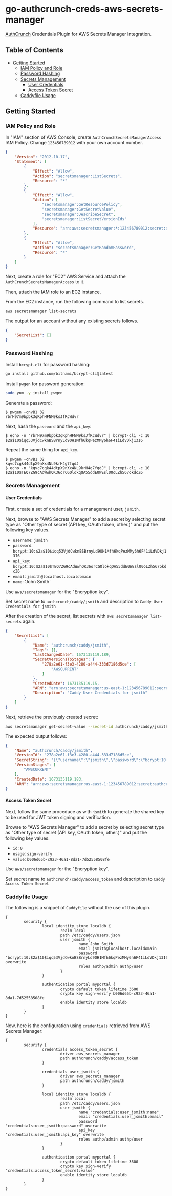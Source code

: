 # go-authcrunch-creds-aws-secrets-manager

[AuthCrunch](https://github.com/greenpau/go-authcrunch) Credentials Plugin
for AWS Secrets Manager Integration.

<!-- begin-markdown-toc -->
## Table of Contents

* [Getting Started](#getting-started)
  * [IAM Policy and Role](#iam-policy-and-role)
  * [Password Hashing](#password-hashing)
  * [Secrets Management](#secrets-management)
    * [User Credentials](#user-credentials)
    * [Access Token Secret](#access-token-secret)
  * [Caddyfile Usage](#caddyfile-usage)

<!-- end-markdown-toc -->

## Getting Started

### IAM Policy and Role

In "IAM" section of AWS Console, create `AuthCrunchSecretsManagerAccess` IAM Policy.
Change `123456789012` with your own account number.

```json
{
    "Version": "2012-10-17",
    "Statement": [
        {
            "Effect": "Allow",
            "Action": "secretsmanager:ListSecrets",
            "Resource": "*"
        },
        {
            "Effect": "Allow",
            "Action": [
                "secretsmanager:GetResourcePolicy",
                "secretsmanager:GetSecretValue",
                "secretsmanager:DescribeSecret",
                "secretsmanager:ListSecretVersionIds"
            ],
            "Resource": "arn:aws:secretsmanager:*:123456789012:secret:authcrunch*"
        },
        {
            "Effect": "Allow",
            "Action": "secretsmanager:GetRandomPassword",
            "Resource": "*"
        }
    ]
}
```

Next, create a role for "EC2" AWS Service and attach the `AuthCrunchSecretsManagerAccess` to it.

Then, attach the IAM role to an EC2 instance.

From the EC2 instance, run the following command to list secrets.

```bash
aws secretsmanager list-secrets
```

The output for an account without any existing secrets follows.

```json
{
    "SecretList": []
}
```

### Password Hashing

Install `bcrypt-cli` for password hashing:

```bash
go install github.com/bitnami/bcrypt-cli@latest
```

Install `pwgen` for password generation:

```bash
sudo yum -y install pwgen
```

Generate a password:

```
$ pwgen -cnvB1 32
rbrH97m9bpbk3qRphHFNM9ksJfRcWdvr
```

Next, hash the `password` and the `api_key`:

```
$ echo -n "rbrH97m9bpbk3qRphHFNM9ksJfRcWdvr" | bcrypt-cli -c 10
$2a$10$iqq53VjdCwknBSBrnyLd9OH1Mfh6kqPezMMy6h6F41iLdVDkj13I6
```

Repeat the same thing for `api_key`.

```
$ pwgen -cnvB1 32
kqvc7cgk44dtpX9nXx4NL9krH4g7fqdJ
$ echo -n "kqvc7cgk44dtpX9nXx4NL9krH4g7fqdJ" | bcrypt-cli -c 10
$2a$10$TEQ7ZG9cAdWwhQK36orCGOlokqQA55ddE0WEsl00oLZh567okdcZ6
```

### Secrets Management

#### User Credentials

First, create a set of credentials for a management user, `jsmith`.

Next, browse to "AWS Secrets Manager" to add a secret by selecting secret
type as "Other type of secret (API key, OAuth token, other.)" and put
the following key values.

* `username`: `jsmith`
* `password`: `bcrypt:10:$2a$10$iqq53VjdCwknBSBrnyLd9OH1Mfh6kqPezMMy6h6F41iLdVDkj13I6`
* `api_key`: `bcrypt:10:$2a$10$TEQ7ZG9cAdWwhQK36orCGOlokqQA55ddE0WEsl00oLZh567okdcZ6`
* `email`: `jsmith@localhost.localdomain`
* `name`: 'John Smith`

Use `aws/secretsmanager` for the "Encryption key".

Set secret name to `authcrunch/caddy/jsmith` and description
to `Caddy User Credentials for jsmith`

After the creation of the secret, list secrets with `aws secretsmanager list-secrets` again.

```json
{
    "SecretList": [
        {
            "Name": "authcrunch/caddy/jsmith",
            "Tags": [],
            "LastChangedDate": 1673135119.189,
            "SecretVersionsToStages": {
                "278a2e61-f3e3-4280-a444-333d7186d5ce": [
                    "AWSCURRENT"
                ]
            },
            "CreatedDate": 1673135119.15,
            "ARN": "arn:aws:secretsmanager:us-east-1:123456789012:secret:authcrunch/caddy/jsmith-tz6d06",
            "Description": "Caddy User Credentials for jsmith"
        }
    ]
}
```

Next, retrieve the previously created secret:

```bash
aws secretsmanager get-secret-value --secret-id authcrunch/caddy/jsmith
```

The expected output follows:

```json
{
    "Name": "authcrunch/caddy/jsmith",
    "VersionId": "278a2e61-f3e3-4280-a444-333d7186d5ce",
    "SecretString": "{\"username\":\"jsmith\",\"password\":\"bcrypt:10:$2a$10$iqq53VjdCwknBSBrnyLd9OH1Mfh6kqPezMMy6h6F41iLdVDkj13I6\",\"api_key\":\"bcrypt:10:$2a$10$TEQ7ZG9cAdWwhQK36orCGOlokqQA55ddE0WEsl00oLZh567okdcZ6\"}",
    "VersionStages": [
        "AWSCURRENT"
    ],
    "CreatedDate": 1673135119.183,
    "ARN": "arn:aws:secretsmanager:us-east-1:123456789012:secret:authcrunch/caddy/jsmith-tz6d06"
}
```

#### Access Token Secret

Next, follow the same proceduce as with `jsmith` to generate the shared key
to be used for JWT token signing and verification.

Browse to "AWS Secrets Manager" to add a secret by selecting secret
type as "Other type of secret (API key, OAuth token, other.)" and put
the following key values.

* `id`: `0`
* `usage`: `sign-verify`
* `value`: `b006d65b-c923-46a1-8da1-7d52558508fe`

Use `aws/secretsmanager` for the "Encryption key".

Set secret name to `authcrunch/caddy/access_token` and description
to `Caddy Access Token Secret`

### Caddyfile Usage

The following is a snippet of `Caddyfile` without the use of this plugin.

```
{
        security {
                local identity store localdb {
                        realm local
                        path /etc/caddy/users.json
                        user jsmith {
                                name John Smith
                                email jsmith@localhost.localdomain
                                password "bcrypt:10:$2a$10$iqq53VjdCwknBSBrnyLd9OH1Mfh6kqPezMMy6h6F41iLdVDkj13I6" overwrite
                                roles authp/admin authp/user
                        }
                }

                authentication portal myportal {
                        crypto default token lifetime 3600
                        crypto key sign-verify b006d65b-c923-46a1-8da1-7d52558508fe
                        enable identity store localdb
                }
        }
}
```

Now, here is the configuration using `credentials` retrieved from AWS Secrets Manager:

```
{
        security {
                credentials access_token_secret {
                        driver aws_secrets_manager
                        path authcrunch/caddy/access_token
                }

                credentials user_jsmith {
                        driver aws_secrets_manager
                        path authcrunch/caddy/jsmith
                }

                local identity store localdb {
                        realm local
                        path /etc/caddy/users.json
                        user jsmith {
                                name "credentials:user_jsmith:name"
                                email "credentials:user_jsmith:email"
                                password "credentials:user_jsmith:password" overwrite
                                api_key "credentials:user_jsmith:api_key" overwrite
                                roles authp/admin authp/user
                        }
                }

                authentication portal myportal {
                        crypto default token lifetime 3600
                        crypto key sign-verify "credentials:access_token_secret:value"
                        enable identity store localdb
                }
        }
}
```
